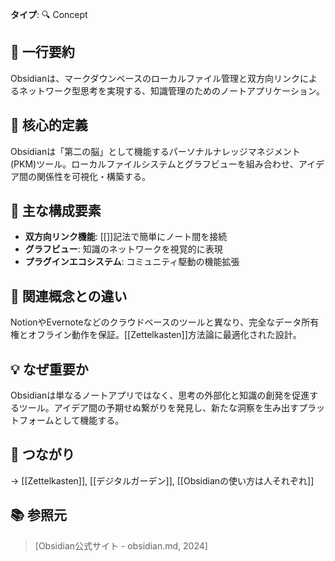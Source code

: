 **タイプ**: 🔍 Concept

## 📝 一行要約
Obsidianは、マークダウンベースのローカルファイル管理と双方向リンクによるネットワーク型思考を実現する、知識管理のためのノートアプリケーション。

## 🎯 核心的定義
Obsidianは「第二の脳」として機能するパーソナルナレッジマネジメント(PKM)ツール。ローカルファイルシステムとグラフビューを組み合わせ、アイデア間の関係性を可視化・構築する。

## 🌟 主な構成要素
- **双方向リンク機能**: [[]]記法で簡単にノート間を接続
- **グラフビュー**: 知識のネットワークを視覚的に表現
- **プラグインエコシステム**: コミュニティ駆動の機能拡張

## 🔄 関連概念との違い
NotionやEvernoteなどのクラウドベースのツールと異なり、完全なデータ所有権とオフライン動作を保証。[[Zettelkasten]]方法論に最適化された設計。

## 💡 なぜ重要か
Obsidianは単なるノートアプリではなく、思考の外部化と知識の創発を促進するツール。アイデア間の予期せぬ繋がりを発見し、新たな洞察を生み出すプラットフォームとして機能する。

## 🔗 つながり
→ [[Zettelkasten]], [[デジタルガーデン]], [[Obsidianの使い方は人それぞれ]]

## 📚 参照元
> [Obsidian公式サイト - obsidian.md, 2024]